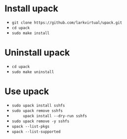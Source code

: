 # Install upack
  - `git clone https://github.com/larkvirtual/upack.git`
  - `cd upack`
  - `sudo make install`

# Uninstall upack
  - `cd upack`
  - `sudo make uninstall`

# Use upack
  - `sudo upack install sshfs`
  - `sudo upack remove sshfs`
  - `     upack install --dry-run sshfs`
  - `sudo upack remove -y sshfs`
  - `upack --list-pkgs`
  - `upack --list-supported`

